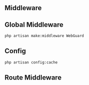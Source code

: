 

## Middleware

## Global Middleware
```bash
php artisan make:middleware WebGuard 
```

## Config
```bash
php artisan config:cache
```

## Route Middleware
